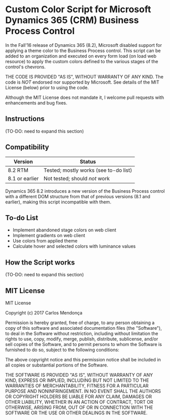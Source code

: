 # Custom Color Script for Microsoft Dynamics 365 (CRM) Business Process Control

In the Fall'16 release of Dynamics 365 (8.2), Microsoft disabled support for applying a theme color to the Business Process control. 
This script can be added to an organization and executed on every form load (on load web resource) to apply the custom colors defined to the various stages of the control's chevrons.

THE CODE IS PROVIDED "AS IS", WITHOUT WARRANTY OF ANY KIND. The code is *NOT* endorsed nor supported by Microsoft. See details of the MIT License (below) prior to using the code.

Although the MIT License does not mandate it, I welcome pull requests with enhancements and bug fixes.

## Instructions

(TO-DO: need to expand this section)

## Compatibility

| Version | Status |
|---------|--------|
| 8.2 RTM | Tested; mostly works (see to-do list) |
| 8.1 or earlier  | Not tested; should *not* work |

Dynamics 365 8.2 introduces a new version of the Business Process control with a different DOM structure from that of previous versions (8.1 and earlier), making this script incompatible with them.

## To-do List

* Implement abandoned stage colors on web client
* Implement gradients on web client
* Use colors from applied theme
* Calculate hover and selected colors with luminance values

## How the Script works

(TO-DO: need to expand this section)

## MIT License

MIT License

Copyright (c) 2017 Carlos Mendonça

Permission is hereby granted, free of charge, to any person obtaining a copy of this software and associated documentation files (the "Software"), to deal in the Software without restriction, including without limitation the rights to use, copy, modify, merge, publish, distribute, sublicense, and/or sell copies of the Software, and to permit persons to whom the Software is furnished to do so, subject to the following conditions:

The above copyright notice and this permission notice shall be included in all copies or substantial portions of the Software.

THE SOFTWARE IS PROVIDED "AS IS", WITHOUT WARRANTY OF ANY KIND, EXPRESS OR IMPLIED, INCLUDING BUT NOT LIMITED TO THE WARRANTIES OF MERCHANTABILITY, FITNESS FOR A PARTICULAR PURPOSE AND NONINFRINGEMENT. IN NO EVENT SHALL THE AUTHORS OR COPYRIGHT HOLDERS BE LIABLE FOR ANY CLAIM, DAMAGES OR OTHER LIABILITY, WHETHER IN AN ACTION OF CONTRACT, TORT OR OTHERWISE, ARISING FROM, OUT OF OR IN CONNECTION WITH THE SOFTWARE OR THE USE OR OTHER DEALINGS IN THE SOFTWARE.
